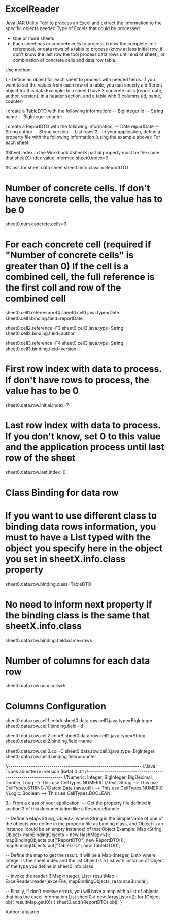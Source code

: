 # ExcelReader
Java JAR Utility Tool to process an Excel and extract the information to the specific objects needed
Type of Excels that could be processed: 
- One or more sheets 
- Each sheet has or concrete cells to process (know the complete cell reference), or data rows of a table to process (know at less initial row, if don't know the last row the tool process data rows until end of sheet), or combination of concrete cells and data row table.

Use method:

1.- Define an object for each sheet to process with needed fields. If you want to set the values from each row of a table, you can specify a different object for this data Example: In a sheet I have 3 concrete cells (report date, author, version), in a header section, and a table with 3 columns (id, name, counter)

I create a TableDTO with the following information:
-- BigInteger id
-- String name
-- BigInteger counter

I create a ReportDTO with the following information: 
-- Date reportDate 
-- String author 
-- String version 
-- List<TableDTO> rows
2.- In your application, define a property file with the following information (using the example above): 
For each sheet: 

#Sheet index in the Workbook 
#sheetX partial property must be the same that sheetX.index value informed
sheet0.index=0

#Class for sheet data sheet 
sheet0.info.class = ReportDTO

# Number of concrete cells. If don't have concrete cells, the value has to be 0 
sheet0.num.concrete.cells=3

# For each concrete cell (required if "Number of concrete cells" is greater than 0) If the cell is a combined cell, the full reference is the first coll and row of the combined cell
sheet0.cell1.reference=B4
sheet0.cell1.java.type=Date
sheet0.cell1.binding.field=reportDate

sheet0.cell2.reference=F3
sheet0.cell2.java.type=String
sheet0.cell2.binding.field=author

sheet0.cell3.reference=F4
sheet0.cell3.java.type=String
sheet0.cell3.binding.field=version

# First row index with data to process. If don't have rows to process, the value has to be 0
sheet0.data.row.initial.index=7

# Last row index with data to process. If you don't know, set 0 to this value and the application process until last row of the sheet
sheet0.data.row.last.index=0

# Class Binding for data row
# If you want to use different class to binding data rows information, you must to have a List typed with the object you specify here in the object you set in sheetX.info.class property
sheet0.data.row.binding.class=TableDTO
# No need to inform next property if the binding class is the same that sheetX.info.class
sheet0.data.row.binding.field.name=rows

# Number of columns for each data row 
sheet0.data.row.num.cells=5

# Columns Configuration
sheet0.data.row.cell1.col=A
sheet0.data.row.cell1.java.type=BigInteger
sheet0.data.row.cell1.binding.field=id

sheet0.data.row.cell2.col=B
sheet0.data.row.cell2.java.type=String
sheet0.data.row.cell2.binding.field=name

sheet0.data.row.cell3.col=C
sheet0.data.row.cell3.java.type=BigInteger
sheet0.data.row.cell3.binding.field=counter

//----------------------------------------------------------------- 
//Java Types admitted in version (Beta) 0.0.1
//----------------------------------------------------------------- 
//Numeric: Integer, BigInteger, BigDecimal, Double, Long --> This use CellTypes.NUMERIC 
//Text: String --> This use CellTypes.STRING 
//Dates: Date (java.util) --> This use CellTypes.NUMERIC
//Logic: Boolean --> This use CellTypes.BOOLEAN

3.- From a class of your application:
-- Get the property file defined in section 2 of this documentation like a ResourceBundle

-- Define a Map<String, Object>, where String is the SimpleName of one of the objects you define in the property file as binding class, and Object is an instance (could be an empty instance) of that Object
Example:
Map<String, Object> mapBindingObjects = new HashMap<>();
mapBindingObjects.put("ReportDTO"; new ReportDTO());
mapBindingObjects.put("TableDTO"; new TableDTO());

-- Define the map to get the result. It will be a Map<Integer, List<Object>> where Integer is the sheet index and the list Object is a List with instance of Object of the type you define in sheet0.info.class

-- Invoke the reader!!!
Map<Integer, List<Object>> resultMap = ExcelReader.reader(excelFile, mapBindingObjects, resourceBundle);

-- Finally, if don't receive errors, you will have a map with a list of objects that has the excel information
List<ReportDTO> sheet0 = new ArrayList<>();
for (Object obj : resultMap.get(0)) {
sheet0.add((ReportDTO) obj);
}

Author:
afajardo
